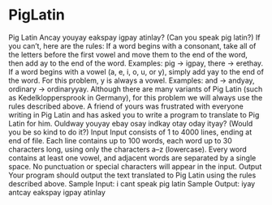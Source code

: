 # PigLatin
Pig Latin
Ancay youyay eakspay igpay atinlay? (Can you speak pig latin?) If you can’t, here are the rules:
If a word begins with a consonant, take all of the letters before the first vowel and move them to the end of the word, then add ay to the end of the word. Examples: pig → igpay, there → erethay.
If a word begins with a vowel (a, e, i, o, u, or y), simply add yay to the end of the word. For this problem, y is always a vowel. Examples: and → andyay, ordinary → ordinaryyay.
Although there are many variants of Pig Latin (such as Kedelkloppersprook in Germany), for this problem we will always use the rules described above.
A friend of yours was frustrated with everyone writing in Pig Latin and has asked you to write a program to translate to Pig Latin for him. Ouldway youyay ebay osay indkay otay oday ityay? (Would you be so kind to do it?)
Input
Input consists of 1 to 4000 lines, ending at end of file. Each line contains up to 100 words, each word up to 30 characters long, using only the characters a–z (lowercase). Every word contains at least one vowel, and adjacent words are separated by a single space. No punctuation or special characters will appear in the input.
Output
Your program should output the text translated to Pig Latin using the rules described above.
Sample Input:
i cant speak pig latin
Sample Output:
iyay antcay eakspay igpay atinlay

